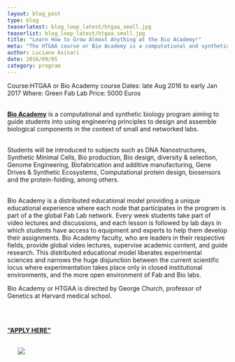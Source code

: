 ```yaml
---
layout: blog_post
type: blog
teaserlatest: blog_loop_latest/htgaa_small.jpg
teaserlist: blog_loop_latest/htgaa_small.jpg
title: "Learn How to Grow Almost Anything at the Bio Academy!"
meta: "The HTGAA course or Bio Academy is a computational and synthetic biology program aiming to guide students into using engineering principles to design and assemble biological components in the context of small and networked labs."
author: Luciana Asinari
date: 2016/09/05
category: program
---
```



Course:HTGAA or Bio Academy course
Dates: late Aug 2016 to early Jan 2017
Where: Green Fab Lab
Price: 5000 Euros 
<br>
<br>

**[Bio Academy](http://bio.academany.org/)** is a computational and synthetic biology program aiming to guide students into using engineering principles to design and assemble biological components in the context of small and networked labs.
<br>
<br>

Students will be introduced to subjects such as DNA Nanostructures, Synthetic Minimal Cells, Bio production, Bio design, diversity & selection,  Genome Engineering, Biofabrication and additive manufacturing, Gene Drives & Synthetic Ecosystems, Computational protein design, biosensors and the protein-folding, among others.
<br>
<br>

Bio Academy is a distributed educational model providing a unique educational experience where each node that participates in the program is part of a the global Fab Lab network. Every week students take part of video lectures and discussions, and each lesson is followed by lab days in which students have access to equipment and experts to help them develop their assignments. Bio Academy faculty, who are leaders in their respective fields, provide global video lectures, supervise academic content, and guide research. This distributed educational model liberates experimental sciences and narrows the huge disjunction between the current scientific locus where experimentation takes place only in closed institutional environments, and the more open environment of Fab and Bio labs. 

Bio Academy or HTGAA is directed by George Church, professor of Genetics at Harvard medical school. 

<br>
<br>

**[“APPLY HERE”](http://bio.academany.org/#join)**
<br>
<br>

<ul><img src= "http://www.fablabbcn.org/img/blog/blog_loop_latest/htggg_web.jpg" align="middle"> </img></ul>